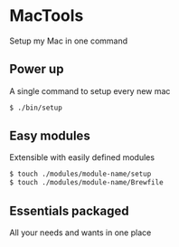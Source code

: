 # MacTools

Setup my Mac in one command

## Power up

A single command to setup every new mac

```bash
$ ./bin/setup
```

## Easy modules

Extensible with easily defined modules

```bash
$ touch ./modules/module-name/setup
$ touch ./modules/module-name/Brewfile
```

## Essentials packaged

All your needs and wants in one place
